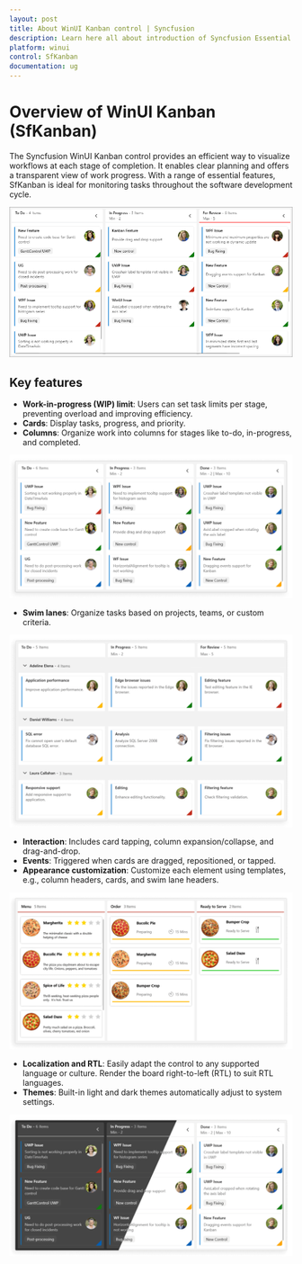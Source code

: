 ```yaml
---
layout: post
title: About WinUI Kanban control | Syncfusion
description: Learn here all about introduction of Syncfusion Essential Studio WinUI Kanban (SfKanban) control, its features and more.
platform: winui
control: SfKanban
documentation: ug
---
```


# Overview of WinUI Kanban (SfKanban)

The Syncfusion WinUI Kanban control provides an efficient way to visualize workflows at each stage of completion. It enables clear planning and offers a transparent view of work progress. With a range of essential features, SfKanban is ideal for monitoring tasks throughout the software development cycle.

![overview-in-winui-kanban](images/overview/overview-in-winui-kanban.png)

## Key features

* **Work-in-progress (WIP) limit**: Users can set task limits per stage, preventing overload and improving efficiency.
* **Cards**: Display tasks, progress, and priority.
* **Columns**: Organize work into columns for stages like to-do, in-progress, and completed.

![columns-in-winui-kanban](images/overview/columns-in-winui-kanban.png)

* **Swim lanes**: Organize tasks based on projects, teams, or custom criteria.

![swim-lanes-in-winui-kanban](images/overview/swim-lanes-in-winui-kanban.png)

* **Interaction**: Includes card tapping, column expansion/collapse, and drag-and-drop.
* **Events**: Triggered when cards are dragged, repositioned, or tapped.
* **Appearance customization**: Customize each element using templates, e.g., column headers, cards, and swim lane headers.

![appearance-customization-in-winui-kanban](images/overview/appearance-customization-in-winui-kanban.png)

* **Localization and RTL**: Easily adapt the control to any supported language or culture. Render the board right-to-left (RTL) to suit RTL languages.
* **Themes**: Built-in light and dark themes automatically adjust to system settings.

![theming-in-winui-kanban](images/overview/theming-in-winui-kanban.png)